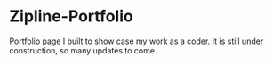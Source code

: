 # Zipline-Portfolio
Portfolio page I built to show case my work as a coder. It is still under construction, so many updates to come.
